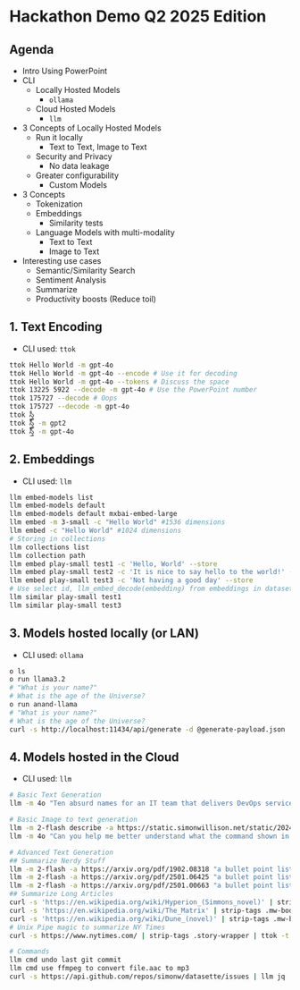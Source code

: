 # Hackathon Demo Q2 2025 Edition

## Agenda
- Intro Using PowerPoint
- CLI
    - Locally Hosted Models
        - `ollama`
    - Cloud Hosted Models
        - `llm`
- 3 Concepts of Locally Hosted Models
    - Run it locally
        - Text to Text, Image to Text
    - Security and Privacy
        - No data leakage
    - Greater configurability
        - Custom Models
- 3 Concepts
    - Tokenization
    - Embeddings
        - Similarity tests
    - Language Models with multi-modality
        - Text to Text
        - Image to Text
- Interesting use cases
    - Semantic/Similarity Search
    - Sentiment Analysis
    - Summarize
    - Productivity boosts (Reduce toil)

## 1. Text Encoding

- CLI used: `ttok`

```bash
ttok Hello World -m gpt-4o
ttok Hello World -m gpt-4o --encode # Use it for decoding
ttok Hello World -m gpt-4o --tokens # Discuss the space
ttok 13225 5922 --decode -m gpt-4o # Use the PowerPoint number
ttok 175727 --decode # Oops
ttok 175727 --decode -m gpt-4o
ttok స్త్రీ
ttok స్త్రీ -m gpt2
ttok స్త్రీ -m gpt-4o
```

## 2. Embeddings

- CLI used: `llm`

```bash
llm embed-models list
llm embed-models default
llm embed-models default mxbai-embed-large
llm embed -m 3-small -c "Hello World" #1536 dimensions
llm embed -c "Hello World" #1024 dimensions
# Storing in collections
llm collections list
llm collection path
llm embed play-small test1 -c 'Hello, World' --store
llm embed play-small test2 -c 'It is nice to say hello to the world!' --store
llm embed play-small test3 -c 'Not having a good day' --store
# Use select id, llm_embed_decode(embedding) from embeddings in datasette
llm similar play-small test1
llm similar play-small test3
```

## 3. Models hosted locally (or LAN)

- CLI used: `ollama`

```bash
o ls
o run llama3.2 
# "What is your name?"
# What is the age of the Universe?
o run anand-llama 
# "What is your name?"
# What is the age of the Universe?
curl -s http://localhost:11434/api/generate -d @generate-payload.json | jq .
```

## 4. Models hosted in the Cloud

- CLI used: `llm`

```bash
# Basic Text Generation
llm -m 4o "Ten absurd names for an IT team that delivers DevOps services in an org"

# Basic Image to text generation
llm -m 2-flash describe -a https://static.simonwillison.net/static/2024/pelicans.jpg
llm -m 4o "Can you help me better understand what the command shown in the image above does" -a https://us-east-1-anand-files.s3.us-east-1.amazonaws.com/play/mac-keyboard-settings.jpg

# Advanced Text Generation
## Summarize Nerdy Stuff
llm -m 2-flash -a https://arxiv.org/pdf/1902.08318 "a bullet point list of the most unusual ideas"
llm -m 2-flash -a https://arxiv.org/pdf/2501.06425 "a bullet point list of the most unusual ideas"
llm -m 2-flash -a https://arxiv.org/pdf/2501.00663 "a bullet point list of the most unusual ideas"
## Summarize Long Articles
curl -s 'https://en.wikipedia.org/wiki/Hyperion_(Simmons_novel)' | strip-tags .mw-body-content | ttok -t 4000 | llm --system 'Write a brief summary of the content'
curl -s 'https://en.wikipedia.org/wiki/The_Matrix' | strip-tags .mw-body-content | ttok -t 4000 | llm --system 'Write a brief summary of the content'
curl -s 'https://en.wikipedia.org/wiki/Dune_(novel)' | strip-tags .mw-body-content | ttok -t 4000 | llm --system 'Write a brief summary of the content'
# Unix Pipe magic to summarize NY Times
curl -s https://www.nytimes.com/ | strip-tags .story-wrapper | ttok -t 4000 | llm --system 'summary bullet points'

# Commands
llm cmd undo last git commit
llm cmd use ffmpeg to convert file.aac to mp3
curl -s https://api.github.com/repos/simonw/datasette/issues | llm jq 'count by user.login, top 3'
```
